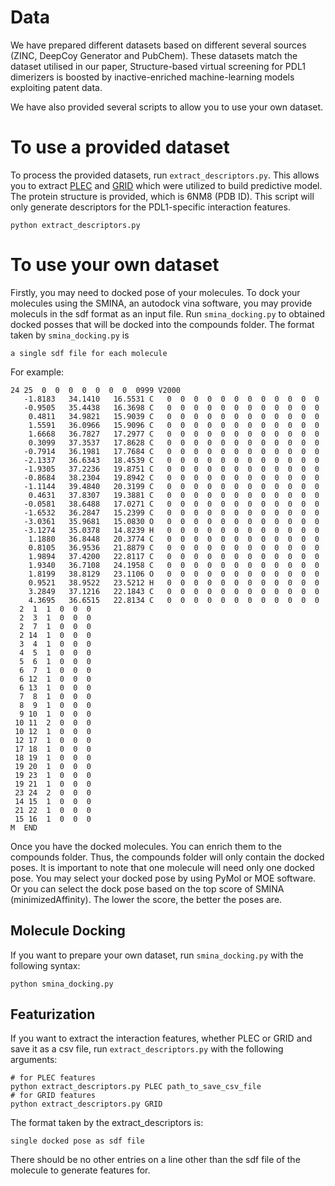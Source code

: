 # Data 

We have prepared different datasets based on different several sources (ZINC, DeepCoy Generator and PubChem).
These datasets match the dataset utilised in our paper, Structure-based virtual screening for PDL1 dimerizers is boosted by inactive-enriched machine-learning models exploiting patent data.

We have also provided several scripts to allow you to use your own dataset.

# To use a provided dataset

To process the provided datasets, run `extract_descriptors.py`. This allows you to extract [PLEC](https://academic.oup.com/bioinformatics/article/35/8/1334/5092926) and [GRID](https://pubs.rsc.org/en/content/articlelanding/2018/sc/c7sc02664a) which were utilized to build predictive model. The protein structure is provided, which is 6NM8 (PDB ID). This script will only generate descriptors for the PDL1-specific interaction features.

```
python extract_descriptors.py
```

# To use your own dataset

Firstly, you may need to docked pose of your molecules. To dock your molecules using the SMINA, an autodock vina software, you may provide moleculs in the sdf format as an input file. Run `smina_docking.py` to obtained docked posses that will be docked into the compounds folder. The format taken by `smina_docking.py` is 


```
a single sdf file for each molecule
```

For example:

```
24 25  0  0  0  0  0  0  0  0999 V2000
   -1.8183   34.1410   16.5531 C   0  0  0  0  0  0  0  0  0  0  0  0
   -0.9505   35.4438   16.3698 C   0  0  0  0  0  0  0  0  0  0  0  0
    0.4811   34.9821   15.9039 C   0  0  0  0  0  0  0  0  0  0  0  0
    1.5591   36.0966   15.9096 C   0  0  0  0  0  0  0  0  0  0  0  0
    1.6668   36.7827   17.2977 C   0  0  0  0  0  0  0  0  0  0  0  0
    0.3099   37.3537   17.8628 C   0  0  0  0  0  0  0  0  0  0  0  0
   -0.7914   36.1981   17.7684 C   0  0  0  0  0  0  0  0  0  0  0  0
   -2.1337   36.6343   18.4539 C   0  0  0  0  0  0  0  0  0  0  0  0
   -1.9305   37.2236   19.8751 C   0  0  0  0  0  0  0  0  0  0  0  0
   -0.8684   38.2304   19.8942 C   0  0  0  0  0  0  0  0  0  0  0  0
   -1.1144   39.4840   20.3199 C   0  0  0  0  0  0  0  0  0  0  0  0
    0.4631   37.8307   19.3881 C   0  0  0  0  0  0  0  0  0  0  0  0
   -0.0581   38.6488   17.0271 C   0  0  0  0  0  0  0  0  0  0  0  0
   -1.6532   36.2847   15.2399 C   0  0  0  0  0  0  0  0  0  0  0  0
   -3.0361   35.9681   15.0830 O   0  0  0  0  0  0  0  0  0  0  0  0
   -3.1274   35.0378   14.8239 H   0  0  0  0  0  0  0  0  0  0  0  0
    1.1880   36.8448   20.3774 C   0  0  0  0  0  0  0  0  0  0  0  0
    0.8105   36.9536   21.8879 C   0  0  0  0  0  0  0  0  0  0  0  0
    1.9894   37.4200   22.8117 C   0  0  0  0  0  0  0  0  0  0  0  0
    1.9340   36.7108   24.1958 C   0  0  0  0  0  0  0  0  0  0  0  0
    1.8199   38.8129   23.1106 O   0  0  0  0  0  0  0  0  0  0  0  0
    0.9521   38.9522   23.5212 H   0  0  0  0  0  0  0  0  0  0  0  0
    3.2849   37.1216   22.1843 C   0  0  0  0  0  0  0  0  0  0  0  0
    4.3695   36.6515   22.8134 C   0  0  0  0  0  0  0  0  0  0  0  0
  2  1  1  0  0  0
  2  3  1  0  0  0
  2  7  1  0  0  0
  2 14  1  0  0  0
  3  4  1  0  0  0
  4  5  1  0  0  0
  5  6  1  0  0  0
  6  7  1  0  0  0
  6 12  1  0  0  0
  6 13  1  0  0  0
  7  8  1  0  0  0
  8  9  1  0  0  0
  9 10  1  0  0  0
 10 11  2  0  0  0
 10 12  1  0  0  0
 12 17  1  0  0  0
 17 18  1  0  0  0
 18 19  1  0  0  0
 19 20  1  0  0  0
 19 23  1  0  0  0
 19 21  1  0  0  0
 23 24  2  0  0  0
 14 15  1  0  0  0
 21 22  1  0  0  0
 15 16  1  0  0  0
M  END
```
Once you have the docked molecules. You can enrich them to the compounds folder. Thus, the compounds folder will only contain the docked poses. It is important to note that one molecule will need only one docked pose. You may select your docked pose by using PyMol or MOE software. Or you can select the dock pose based on the top score of SMINA (minimizedAffinity). The lower the score, the better the poses are. 

## Molecule Docking

If you want to prepare your own dataset, run `smina_docking.py` with the following syntax:

```
python smina_docking.py
```

## Featurization

If you want to extract the interaction features, whether PLEC or GRID and save it as a csv file, run `extract_descriptors.py` with the following arguments:

```
# for PLEC features
python extract_descriptors.py PLEC path_to_save_csv_file
# for GRID features
python extract_descriptors.py GRID
```


The format taken by the extract_descriptors is:

```
single docked pose as sdf file
```

There should be no other entries on a line other than the sdf file of the molecule to generate features for.
